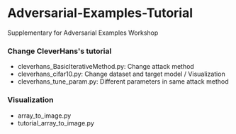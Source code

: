 # Adversarial-Examples-Tutorial
Supplementary for Adversarial Examples Workshop

### Change CleverHans's tutorial
* cleverhans_BasicIterativeMethod.py: Change attack method
* cleverhans_cifar10.py: Change dataset and target model / Visualization
* cleverhans_tune_param.py: Different parameters in same attack method

### Visualization
* array_to_image.py
* tutorial_array_to_image.py
